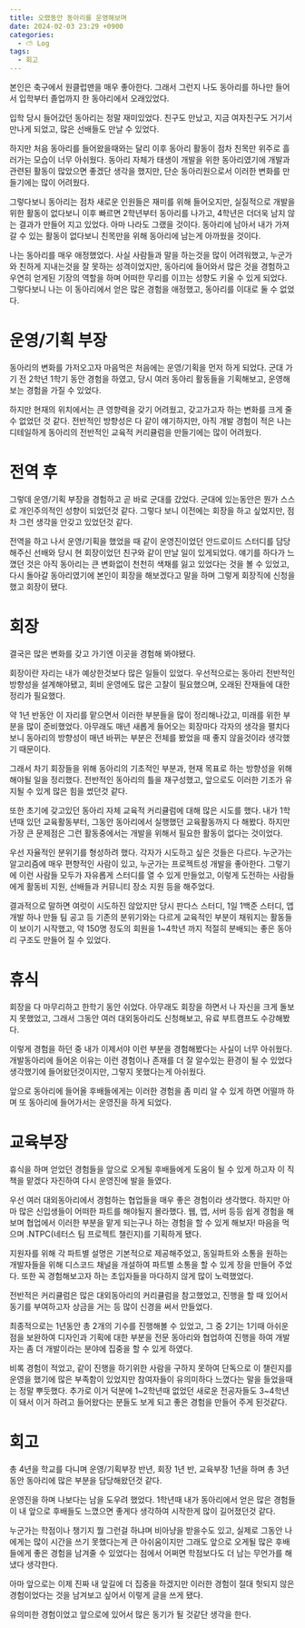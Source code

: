```yaml
---
title: 오랬동안 동아리를 운영해보며
date: 2024-02-03 23:29 +0900
categories:
  - ⛅️ Log
tags:
  - 회고
---
```

본인은 축구에서 원클럽맨을 매우 좋아한다. 그래서 그런지 나도 동아리를 하나만 들어서 입학부터 졸업까지 한 동아리에서 오래있었다.

입학 당시 들어갔던 동아리는 정말 재미있었다. 친구도 만났고, 지금 여자친구도 거기서 만나게 되었고, 많은 선배들도 만날 수 있었다.

하지만 처음 동아리를 들어왔을때와는 달리 이후 동아리 활동이 점차 친목만 위주로 흘러가는 모습이 너무 아쉬웠다. 동아리 자체가 태생이 개발을 위한 동아리였기에 개발과 관련된 활동이 많았으면 좋겠단 생각을 했지만, 단순 동아리원으로서 이러한 변화를 만들기에는 많이 어려웠다.

그렇다보니 동아리는 점차 새로운 인원들은 재미를 위해 들어오지만, 실질적으로 개발을 위한 활동이 없다보니 이후 빠르면 2학년부터 동아리를 나가고, 4학년은 더더욱 남지 않는 결과가 만들어 지고 있었다. 아마 나라도 그랬을 것이다. 동아리에 남아서 내가 가져갈 수 있는 활동이 없다보니 친목만을 위해 동아리에 남는게 아까웠을 것이다. 

나는 동아리를 매우 애정했었다. 사실 사람들과 말을 하는것을 많이 어려워했고, 누군가와 친하게 지내는것을 잘 못하는 성격이었지만, 동아리에 들어와서 많은 것을 경험하고 우연히 얻게된 기장의 역할을 하며 어떠한 무리를 이끄는 성향도 키울 수 있게 되었다. 그렇다보니 나는 이 동아리에서 얻은 많은 경험을 애정했고, 동아리를 이대로 둘 수 없었다. 

# 운영/기획 부장
동아리의 변화를 가저오고자 마음먹은 처음에는 운영/기획을 먼저 하게 되었다. 군대 가기 전 2학년 1학기 동안 경험을 하였고, 당시 여러 동아리 활동들을 기획해보고, 운영해보는 경험을 가질 수 있었다. 

하지만 현재의 위치에서는 큰 영향력을 갖기 어려웠고, 갖고가고자 하는 변화를 크게 줄 수 없었던 것 같다. 전반적인 방향성은 다 같이 얘기하지만, 아직 개발 경험이 적은 나는 디테일하게 동아리의 전반적인 교육적 커리큘럼을 만들기에는 많이 어려웠다.

# 전역 후
그렇데 운영/기획 부장을 경험하고 곧 바로 군대를 갔었다. 군대에 있는동안은 뭔가 스스로 개인주의적인 성향이 되었던것 같다. 그렇다 보니 이전에는 회장을 하고 싶었지만, 점차 그런 생각을 안갖고 있었던것 같다.

전역을 하고 나서 운영/기획을 했었을 때 같이 운영진이었던 안드로이드 스터디를 담당해주신 선배와 당시 현 회장이었던 친구와 같이 만날 일이 있게되었다. 얘기를 하다가 느꼈던 것은 아직 동아리는 큰 변화없이 천천히 색채를 잃고 있었다는 것을 볼 수 있었고, 다시 돌아갈 동아리였기에 본인이 회장을 해보겠다고 말을 하며 그렇게 회장직에 신청을 했고 회장이 됐다.

# 회장
결국은 많은 변화를 갖고 가기엔 이곳을 경험해 봐야됐다. 

회장이란 자리는 내가 예상한것보다 많은 일들이 있었다. 우선적으로는 동아리 전반적인 방향성을 설계해야됐고, 회비 운영에도 많은 고찰이 필요했으며, 오래된 잔재들에 대한 정리가 필요했다.

약 1년 반동안 이 자리를 맡으면서 이러한 부분들을 많이 정리해나갔고, 미래를 위한 부분을 많이 준비했었다. 아무래도 매년 새롭게 들어오는 회장마다 각자의 생각을 펼치다보니 동아리의 방향성이 매년 바뀌는 부분은 전체를 봤었을 때 좋지 않을것이라 생각했기 때문이다. 

그래서 차기 회장들을 위해 동아리의 기초적인 부분과, 현재 목표로 하는 방향성을 위해 해야될 일을 정리했다. 전반적인 동아리의 틀을 재구성했고, 앞으로도 이러한 기조가 유지될 수 있게 많은 힘을 썼던것 같다. 

또한 초기에 갖고있던 동아리 자체 교육적 커리큘럼에 대해 많은 시도를 했다. 내가 1학년때 있던 교육활동부터, 그동안 동아리에서 실행했던 교육활동까지 다 해봤다. 하지만 가장 큰 문제점은 그런 활동중에서는 개발을 위해서 필요한 활동이 없다는 것이었다. 

우선 자율적인 분위기를 형성하려 했다. 각자가 시도하고 싶은 것들은 다르다. 누군가는 알고리즘에 매우 편향적인 사람이 있고, 누군가는 프로젝트성 개발을 좋아한다. 그렇기에 이런 사람들 모두가 자유롭게 스터디를 열 수 있게 만들었고, 이렇게 도전하는 사람들에게 활동비 지원, 선배들과 커뮤니티 장소 지원 등을 해주었다.

결과적으로 말하면 여럿이 시도하진 않았지만 당시 판다스 스터디, 1일 1백준 스터디, 앱 개발 하나 만들 팀 공고 등 기존의 분위기와는 다르게 교육적인 부분이 채워지는 활동들이 보이기 시작했고, 약 150명 정도의 회원을 1~4학년 까지 적절히 분배되는 좋은 동아리 구조도 만들어 질 수 있었다.

# 휴식
회장을 다 마무리하고 한학기 동안 쉬었다. 아무래도 회장을 하면서 나 자신을 크게 돌보지 못했었고, 그래서 그동안 여러 대외동아리도 신청해보고, 유료 부트캠프도 수강해봤다. 

이렇게 경험을 하던 중 내가 이제서야 이런 부분을 경험해봤다는 사실이 너무 아쉬웠다. 개발동아리에 들어온 이유는 이런 경험이나 존재를 더 잘 알수있는 환경이 될 수 있었다 생각했기에 들어왔던것이지만, 그렇지 못했다는게 아쉬웠다.

앞으로 동아리에 들어올 후배들에게는 이러한 경험을 좀 미리 알 수 있게 하면 어떨까 하며 또 동아리에 들어가서는 운영진을 하게 되었다.

# 교육부장
휴식을 하며 얻었던 경험들을 앞으로 오게될 후배들에게 도움이 될 수 있게 하고자 이 직책을 맡겠다 자진하여 다시 운영진에 발을 들였다.

우선 여러 대외동아리에서 경험하는 협업들을 매우 좋은 경험이라 생각했다. 하지만 아마 많은 신입생들이 어떠한 파트를 해야될지 몰라했다. 웹, 앱, 서버 등등 쉽게 경험을 해보며 협업에서 이러한 부분을 맡게 되는구나 하는 경험을 할 수 있게 해보자! 마음을 먹으며 .NTPC(네터스 팀 프로젝트 챌린지)를 기획하게 됐다.

지원자를 위해 각 파트별 설명은 기본적으로 제공해주었고, 동일파트와 소통을 원하는 개발자들을 위해 디스코드 채널을 개설하여 파트별 소통을 할 수 있게 장을 만들어 주었다. 또한 꼭 경험해보고자 하는 초입자들을 마다하지 않게 많이 노력했었다. 

전반적은 커리큘럼은 많은 대외동아리의 커리큘럼을 참고했었고, 진행을 할 때 있어서 동기를 부여하고자 상금을 거는 등 많이 신경을 써서 만들었다. 

최종적으로는 1년동안 총 2개의 기수를 진행해볼 수 있었고, 그 중 2기는 1기때 아쉬운 점을 보완하여 디자인과 기획에 대한 부분을 전문 동아리와 협업하여 진행을 하여 개발자는 좀 더 개발이라는 분야에 집중을 할 수 있게 하였다. 

비록 경험이 적었고, 같이 진행을 하기위한 사람을 구하지 못하여 단독으로 이 챌린지를 운영을 했기에 많은 부족함이 있었지만 참여자들이 유의미하다 느꼈다는 말을 들었을때는 정말 뿌듯했다. 추가로 이거 덕분에 1~2학년때 없었던 새로운 전공자들도 3~4학년이 돼서 이거 하려고 들어왔다는 분들도 보게 되고 좋은 경험을 만들어 주게 된것같다.

# 회고
총 4년을 학교를 다니며 운영/기획부장 반년, 회장 1년 반, 교육부장 1년을 하며 총 3년동안 동아리에 많은 부분을 담당해왔던것 같다. 

운영진을 하며 나보다는 남을 도우려 했었다. 1학년때 내가 동아리에서 얻은 많은 경험들이 내 앞으로 후배들도 느꼈으면 좋게다 생각하여 시작한게 많이 길어졌던것 같다. 

누군가는 학점이나 챙기지 뭘 그런걸 하냐며 비아냥을 받을수도 있고, 실제로 그동안 나에게는 많이 시간을 쓰기 못했다는게 큰 아쉬움이지만 그래도 앞으로 오게될 많은 후배들에게 좋은 경험을 남겨줄 수 있었다는 점에서 어쩌면 학점보다도 더 남는 무언가를 해냈다 생각한다.

아마 앞으로는 이제 진짜 내 앞길에 더 집중을 하겠지만 이러한 경험이 절대 헛되지 않은 경험이었다는 것을 남겨보고 싶어서 이렇게 글을 쓰게 됐다.

유의미한 경험이었고 앞으로에 있어서 많은 동기가 될 것같단 생각을 한다.